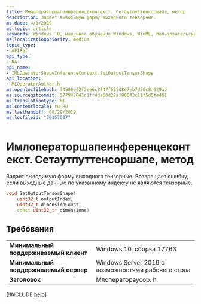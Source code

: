 ```yaml
---
title: Имлоператоршапеинференцеконтекст. Сетаутпуттенсоршапе, метод
description: Задает выводимую форму выходного тензорные.
ms.date: 4/1/2019
ms.topic: article
keywords: Windows 10, машинное обучение Windows, WinML, пользовательские операторы, Сетаутпуттенсоршапе
ms.localizationpriority: medium
topic_type:
- APIRef
api_type:
- NA
api_name:
- IMLOperatorShapeInferenceContext.SetOutputTensorShape
api_location:
- MLOperatorAuthor.h
ms.openlocfilehash: f4500e42f3ee6c8f47f555d8e7eb7d50c8a929ab
ms.sourcegitcommit: 577942041c1ff4da60d22af96543c11f5d5fe401
ms.translationtype: MT
ms.contentlocale: ru-RU
ms.lasthandoff: 08/29/2019
ms.locfileid: "70157607"
---
```

# <a name="imloperatorshapeinferencecontextsetoutputtensorshape-method"></a>Имлоператоршапеинференцеконтекст. Сетаутпуттенсоршапе, метод

Задает выводимую форму выходного тензорные. Возвращает ошибку, если выходные данные по указанному индексу не являются тензорные.

```cpp
void SetOutputTensorShape(
    uint32_t outputIndex,
    uint32_t dimensionCount,
    const uint32_t* dimensions)
```

## <a name="requirements"></a>Требования

| | |
|-|-|
| **Минимальный поддерживаемый клиент** | Windows 10, сборка 17763 |
| **Минимальный поддерживаемый сервер** | Windows Server 2019 с возможностями рабочего стола |
| **Заголовок** | Млоператораусор. h |

[!INCLUDE [help](../../includes/get-help.md)]

